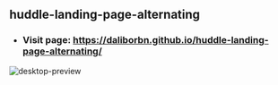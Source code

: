 ## huddle-landing-page-alternating

* ### Visit page: https://daliborbn.github.io/huddle-landing-page-alternating/ <br>
![desktop-preview](https://user-images.githubusercontent.com/109923493/197280392-98e29fd5-1850-46ff-96cc-93a0cf9b33bf.jpg)
